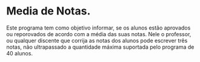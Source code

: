 # Media de Notas.
 Este programa tem como objetivo informar, se os alunos estão aprovados ou reporovados de acordo com a média das suas notas.
 Nele o professor, ou qualquer discente que corrija as notas dos alunos pode escrever três notas, não ultrapassado a quantidade máxima suportada pelo programa de 40 alunos.